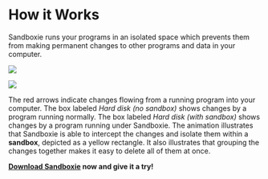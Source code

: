 # How it Works

Sandboxie runs your programs in an isolated space which prevents them from making permanent changes to other programs and data in your computer.

![](https://xanasoft.com/wp-content/uploads/2020/10/FrontPageAnimation.gif)

![](https://xanasoft.com/wp-content/uploads/2020/10/FrontPageLegend.png)

The red arrows indicate changes flowing from a running program into your computer. The box labeled _Hard disk (no sandbox)_ shows changes by a program running normally. The box labeled _Hard disk (with sandbox)_ shows changes by a program running under Sandboxie. The animation illustrates that Sandboxie is able to intercept the changes and isolate them within a **sandbox**, depicted as a yellow rectangle. It also illustrates that grouping the changes together makes it easy to delete all of them at once.

**[Download Sandboxie](DownloadSandboxie) now and give it a try!**